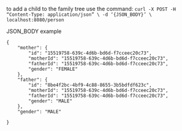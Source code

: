 

to add a child to the family tree use the command: 
`curl -X POST -H “Content-Type: application/json” \ -d ‘{JSON_BODY}’ \ localhost:8080/person`

JSON_BODY example 
```
{
    "mother": {
        "id": "15519758-639c-4d6b-bd6d-f7cceec20c73",
        "motherId": "15519758-639c-4d6b-bd6d-f7cceec20c73",
        "fatherId": "15519758-639c-4d6b-bd6d-f7cceec20c73",
        "gender": "FEMALE"
    },
    "father": {
        "id": "8be4f2bc-4bf9-4c88-8655-3b5bdfdf623c",
        "motherId": "15519758-639c-4d6b-bd6d-f7cceec20c73",
        "fatherId": "15519758-639c-4d6b-bd6d-f7cceec20c73",
        "gender": "MALE"
    },
    "gender": "MALE"
    
}
```
